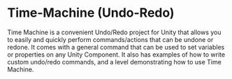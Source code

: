 # Time-Machine (Undo-Redo)
Time Machine is a convenient Undo/Redo project for Unity that allows you to easily and quickly perform commands/actions that can be undone or redone. 
It comes with a general command that can be used to set variables or properties on any Unity Component. 
It also has examples of how to write custom undo/redo commands, and a level demonstrating how to use Time Machine. 
